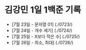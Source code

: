 # 김강민 1일 1백준 기록

-   [7월 23일 - 문자열 01] (./0723/)
-   [7월 24일 - 개수 세기] (./0724/)
-   [7월 25일 - X보다 작은 수] (./0725/)
-   [7월 26일 - 최소, 최대] (./0726/)
